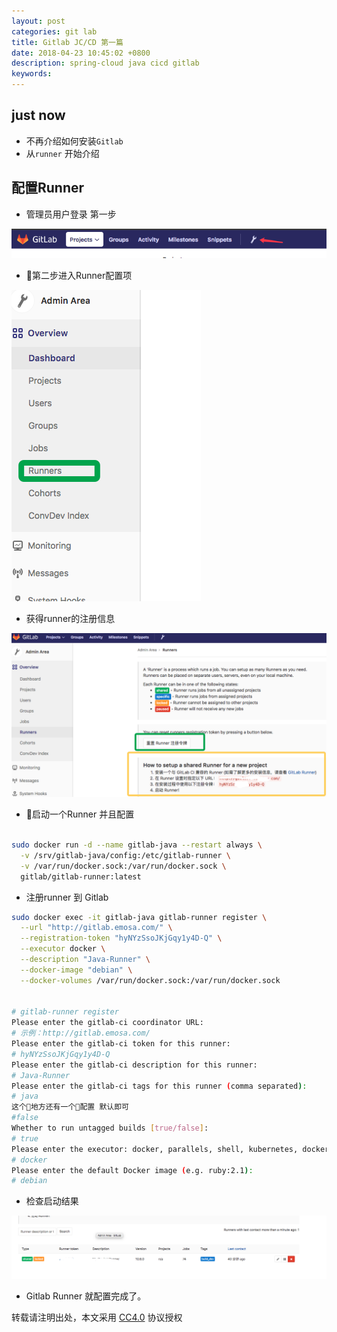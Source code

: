```yaml
---
layout: post
categories: git lab
title: Gitlab JC/CD 第一篇
date: 2018-04-23 10:45:02 +0800
description: spring-cloud java cicd gitlab
keywords: 
---
```



## just now 

* 不再介绍如何安装`Gitlab`
* 从`runner` 开始介绍


## 配置Runner

* 管理员用户登录 第一步

![](/static/demos/e0a5ba5a-3b77-4871-a06d-b280040fcf8d.png)


* 第二步进入Runner配置项

![](/static/demos/f5f17d52-ff64-44a9-8f10-61a171ddbaf4.png)


* 获得runner的注册信息


![](/static/demos/7a0076af-57c3-4886-9bfb-e7edc4f03750.png)


* 启动一个Runner 并且配置

```bash

sudo docker run -d --name gitlab-java --restart always \
  -v /srv/gitlab-java/config:/etc/gitlab-runner \
  -v /var/run/docker.sock:/var/run/docker.sock \
  gitlab/gitlab-runner:latest

```

* 注册runner 到 Gitlab

```bash
sudo docker exec -it gitlab-java gitlab-runner register \
  --url "http://gitlab.emosa.com/" \
  --registration-token "hyNYzSsoJKjGqy1y4D-Q" \
  --executor docker \
  --description "Java-Runner" \
  --docker-image "debian" \
  --docker-volumes /var/run/docker.sock:/var/run/docker.sock


# gitlab-runner register
Please enter the gitlab-ci coordinator URL:
# 示例：http://gitlab.emosa.com/
Please enter the gitlab-ci token for this runner:
# hyNYzSsoJKjGqy1y4D-Q
Please enter the gitlab-ci description for this runner:
# Java-Runner
Please enter the gitlab-ci tags for this runner (comma separated):
# java
这个地方还有一个配置 默认即可
#false
Whether to run untagged builds [true/false]:
# true
Please enter the executor: docker, parallels, shell, kubernetes, docker-ssh, ssh, virtualbox, docker+machine, docker-ssh+machine:
# docker
Please enter the default Docker image (e.g. ruby:2.1):
# debian

```

* 检查启动结果

![](/static/demos/a8e8f6f4-2567-4434-af95-4de02ee55c8a.png)


* Gitlab Runner 就配置完成了。


转载请注明出处，本文采用 [CC4.0](http://creativecommons.org/licenses/by-nc-nd/4.0/) 协议授权
